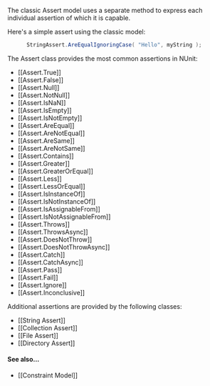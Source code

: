 The classic Assert model uses a separate method to express each 
individual assertion of which it is capable.
   
Here's a simple assert using the classic model:

```C#
      StringAssert.AreEqualIgnoringCase( "Hello", myString );
```
   
The Assert class provides the most common assertions in NUnit:
 * [[Assert.True]]
 * [[Assert.False]]
 * [[Assert.Null]]
 * [[Assert.NotNull]]
 * [[Assert.IsNaN]]
 * [[Assert.IsEmpty]]
 * [[Assert.IsNotEmpty]]
 * [[Assert.AreEqual]]
 * [[Assert.AreNotEqual]]
 * [[Assert.AreSame]]
 * [[Assert.AreNotSame]]
 * [[Assert.Contains]]
 * [[Assert.Greater]]
 * [[Assert.GreaterOrEqual]]
 * [[Assert.Less]]
 * [[Assert.LessOrEqual]]
 * [[Assert.IsInstanceOf]]
 * [[Assert.IsNotInstanceOf]]
 * [[Assert.IsAssignableFrom]]
 * [[Assert.IsNotAssignableFrom]]
 * [[Assert.Throws]]
 * [[Assert.ThrowsAsync]]
 * [[Assert.DoesNotThrow]]
 * [[Assert.DoesNotThrowAsync]]
 * [[Assert.Catch]]
 * [[Assert.CatchAsync]]
 * [[Assert.Pass]]
 * [[Assert.Fail]]
 * [[Assert.Ignore]]
 * [[Assert.Inconclusive]]
 
Additional assertions are provided by the following classes:
 * [[String Assert]]
 * [[Collection Assert]]
 * [[File Assert]]
 * [[Directory Assert]]

#### See also... 
 * [[Constraint Model]]

